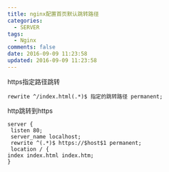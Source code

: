 ```yaml
---
title: nginx配置首页默认跳转路径
categories:
  - SERVER
tags:
  - Nginx
comments: false
date: 2016-09-09 11:23:58
updated: 2016-09-09 11:23:58
---
```

https指定路径跳转
```
rewrite ^/index.html(.*)$ 指定的跳转路径 permanent;
```

http跳转到https
```
server {
 listen 80;
 server_name localhost; 
 rewrite ^(.*)$ https://$host$1 permanent;
 location / {
index index.html index.htm;
}
```